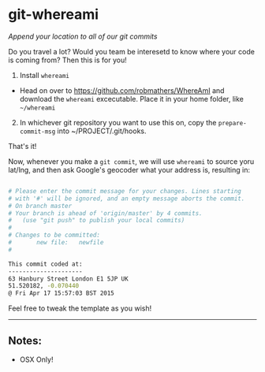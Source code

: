 # git-whereami
*Append your location to all of our git commits*

Do you travel a lot?  Would you team be interesetd to know where your code is coming from?  Then this is for you!

1. Install `whereami`
- Head on over to https://github.com/robmathers/WhereAmI and download the `whereami` excecutable. Place it in your home folder, like `~/whereami`

2. In whichever git repository you want to use this on, copy the `prepare-commit-msg` into ~/PROJECT/.git/hooks.

That's it!

Now, whenever you make a `git commit`, we will use `whereami` to source yoru lat/lng, and then ask Google's geocoder what your address is, resulting in:

```bash

# Please enter the commit message for your changes. Lines starting
# with '#' will be ignored, and an empty message aborts the commit.
# On branch master
# Your branch is ahead of 'origin/master' by 4 commits.
#   (use "git push" to publish your local commits)
#
# Changes to be committed:
#       new file:   newfile
#

This commit coded at:
---------------------
63 Hanbury Street London E1 5JP UK
51.520182, -0.070440
@ Fri Apr 17 15:57:03 BST 2015
```

Feel free to tweak the template as you wish!

---

## Notes:

- OSX Only!